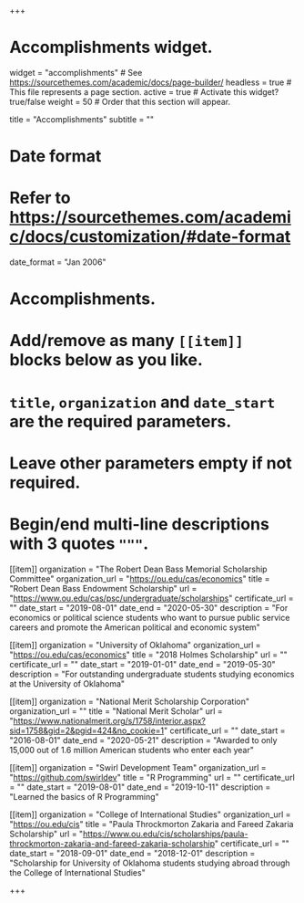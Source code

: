 +++
# Accomplishments widget.
widget = "accomplishments"  # See https://sourcethemes.com/academic/docs/page-builder/
headless = true  # This file represents a page section.
active = true  # Activate this widget? true/false
weight = 50  # Order that this section will appear.

title = "Accomplish&shy;ments"
subtitle = ""

# Date format
#   Refer to https://sourcethemes.com/academic/docs/customization/#date-format
date_format = "Jan 2006"

# Accomplishments.
#   Add/remove as many `[[item]]` blocks below as you like.
#   `title`, `organization` and `date_start` are the required parameters.
#   Leave other parameters empty if not required.
#   Begin/end multi-line descriptions with 3 quotes `"""`.

[[item]]
  organization = "The Robert Dean Bass Memorial Scholarship Committee"
  organization_url = "https://ou.edu/cas/economics"
  title = "Robert Dean Bass Endowment Scholarship"
  url = "https://www.ou.edu/cas/psc/undergraduate/scholarships"
  certificate_url = ""
  date_start = "2019-08-01"
  date_end = "2020-05-30"
  description = "For economics or political science students who want to pursue public service careers and promote the American political and economic system"

[[item]]
  organization = "University of Oklahoma"
  organization_url = "https://ou.edu/cas/economics"
  title = "2018 Holmes Scholarship"
  url = ""
  certificate_url = ""
  date_start = "2019-01-01"
  date_end = "2019-05-30"
  description = "For outstanding undergraduate students studying economics at the University of Oklahoma"
  
[[item]]
  organization = "National Merit Scholarship Corporation"
  organization_url = ""
  title = "National Merit Scholar"
  url = "https://www.nationalmerit.org/s/1758/interior.aspx?sid=1758&gid=2&pgid=424&no_cookie=1"
  certificate_url = ""
  date_start = "2016-08-01"
  date_end = "2020-05-21"
  description = "Awarded to only 15,000 out of 1.6 million American students who enter each year"

[[item]]
  organization = "Swirl Development Team"
  organization_url = "https://github.com/swirldev"
  title = "R Programming"
  url = ""
  certificate_url = ""
  date_start = "2019-08-01"
  date_end = "2019-10-11"
  description = "Learned the basics of R Programming"

[[item]]
  organization = "College of International Studies"
  organization_url = "https://ou.edu/cis"
  title = "Paula Throckmorton Zakaria and Fareed Zakaria Scholarship"
  url = "https://www.ou.edu/cis/scholarships/paula-throckmorton-zakaria-and-fareed-zakaria-scholarship"
  certificate_url = ""
  date_start = "2018-09-01"
  date_end = "2018-12-01"
  description = "Scholarship for University of Oklahoma students studying abroad through the College of International Studies"

+++

